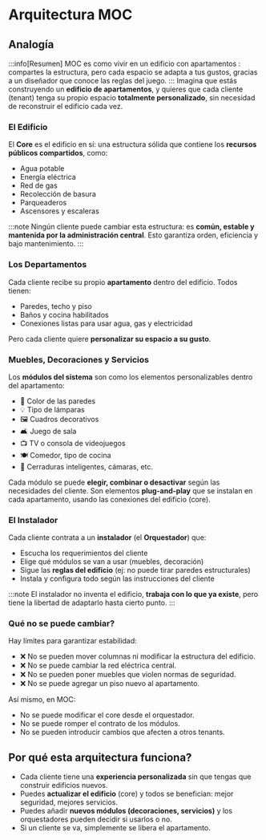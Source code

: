 # Arquitectura MOC

## Analogía
:::info[Resumen]
MOC es como vivir en un edificio con apartamentos : compartes la estructura, pero cada espacio se adapta a tus gustos, gracias a un diseñador que conoce las reglas del juego.
:::
Imagina que estás construyendo un **edificio de apartamentos**, y quieres que cada cliente (tenant) tenga su propio espacio **totalmente personalizado**, sin necesidad de reconstruir el edificio cada vez.

### El Edificio 

El **Core** es el edificio en sí: una estructura sólida que contiene los **recursos públicos compartidos**, como:

* Agua potable
* Energía eléctrica
* Red de gas
* Recolección de basura
* Parqueaderos
* Ascensores y escaleras
  
:::note
Ningún cliente puede cambiar esta estructura: es **común, estable y mantenida por la administración central**. Esto garantiza orden, eficiencia y bajo mantenimiento.
:::

### Los Departamentos

Cada cliente recibe su propio **apartamento** dentro del edificio. Todos tienen:

* Paredes, techo y piso
* Baños y cocina habilitados
* Conexiones listas para usar agua, gas y electricidad

Pero cada cliente quiere **personalizar su espacio a su gusto**.

### Muebles, Decoraciones y Servicios

Los **módulos del sistema** son como los elementos personalizables dentro del apartamento:

* 🎨 Color de las paredes
* 💡 Tipo de lámparas
* 🖼️ Cuadros decorativos
* 🛋️ Juego de sala
* 📺 TV o consola de videojuegos
* 🍽️ Comedor, tipo de cocina
* 🔐 Cerraduras inteligentes, cámaras, etc.

Cada módulo se puede **elegir, combinar o desactivar** según las necesidades del cliente. Son elementos **plug-and-play** que se instalan en cada apartamento, usando las conexiones del edificio (core).

### El Instalador

Cada cliente contrata a un **instalador** (el **Orquestador**) que:

* Escucha los requerimientos del cliente
* Elige qué módulos se van a usar (muebles, decoración)
* Sigue las **reglas del edificio** (ej: no puede tirar paredes estructurales)
* Instala y configura todo según las instrucciones del cliente

:::note
El instalador no inventa el edificio, **trabaja con lo que ya existe**, pero tiene la libertad de adaptarlo hasta cierto punto.
:::

### Qué no se puede cambiar?

Hay límites para garantizar estabilidad:

* ❌ No se pueden mover columnas ni modificar la estructura del edificio.
* ❌ No se puede cambiar la red eléctrica central.
* ❌ No se pueden poner muebles que violen normas de seguridad.
* ❌ No se puede agregar un piso nuevo al apartamento.

Así mismo, en MOC:

* No se puede modificar el core desde el orquestador.
* No se puede romper el contrato de los módulos.
* No se pueden introducir cambios que afecten a otros tenants.


## Por qué esta arquitectura funciona?

* Cada cliente tiene una **experiencia personalizada** sin que tengas que construir edificios nuevos.
* Puedes **actualizar el edificio** (core) y todos se benefician: mejor seguridad, mejores servicios.
* Puedes añadir **nuevos módulos (decoraciones, servicios)** y los orquestadores pueden decidir si usarlos o no.
* Si un cliente se va, simplemente se libera el apartamento.
